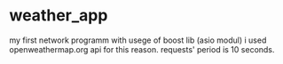 # weather_app
my first network programm with usege of boost lib (asio modul)
i used openweathermap.org api for this reason.
requests' period is 10 seconds.
